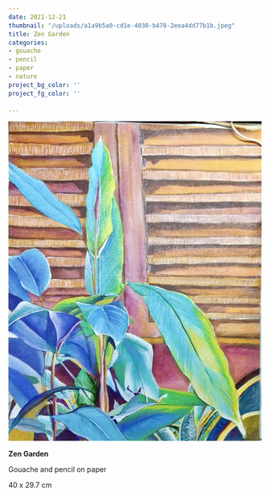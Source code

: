 ```yaml
---
date: 2021-12-21
thumbnail: "/uploads/a1a9b5a0-cd1e-4030-b478-2eea4dd77b1b.jpeg"
title: Zen Garden
categories:
- gouache
- pencil
- paper
- nature
project_bg_color: ''
project_fg_color: ''

---
```

![](/uploads/a1a9b5a0-cd1e-4030-b478-2eea4dd77b1b.jpeg)

**Zen Garden**

Gouache and pencil on paper

40 x 29.7 cm